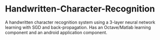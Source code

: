 # Handwritten-Character-Recognition
A handwritten character recognition system using a 3-layer neural network learning with SGD and back-propagation. Has an Octave/Matlab learning component and an android application component.

